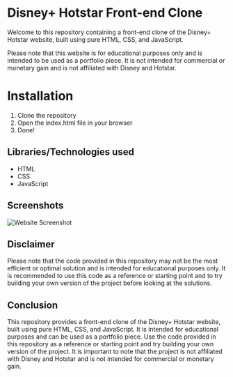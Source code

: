 # Disney+ Hotstar Front-end Clone

Welcome to this repository containing a front-end clone of the Disney+ Hotstar website, built using pure HTML, CSS, and JavaScript.

Please note that this website is for educational purposes only and is intended to be used as a portfolio piece. It is not intended for commercial or monetary gain and is not affiliated with Disney and Hotstar.

# Installation

1. Clone the repository
2. Open the index.html file in your browser
3. Done!

## Libraries/Technologies used

- HTML
- CSS
- JavaScript

## Screenshots

![Website Screenshot](https://imgur.com/IEkqgJ5.png)

## Disclaimer

Please note that the code provided in this repository may not be the most efficient or optimal solution and is intended for educational purposes only. It is recommended to use this code as a reference or starting point and to try building your own version of the project before looking at the solutions.

## Conclusion

This repository provides a front-end clone of the Disney+ Hotstar website, built using pure HTML, CSS, and JavaScript. It is intended for educational purposes and can be used as a portfolio piece. Use the code provided in this repository as a reference or starting point and try building your own version of the project. It is important to note that the project is not affiliated with Disney and Hotstar and is not intended for commercial or monetary gain.
